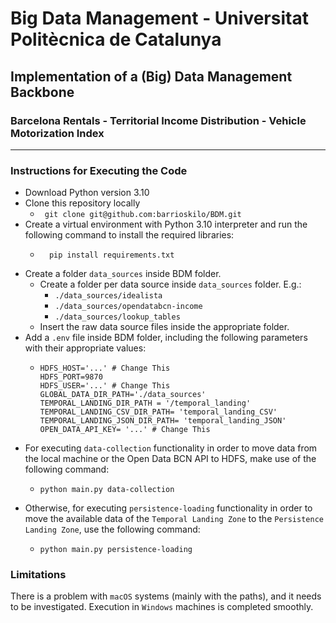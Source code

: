 # Big Data Management - Universitat Politècnica de Catalunya
## Implementation of a (Big) Data Management Backbone
### Barcelona Rentals - Territorial Income Distribution - Vehicle Motorization Index 
***
### Instructions for Executing the Code

- Download Python version 3.10
- Clone this repository locally
  - ``` git clone git@github.com:barrioskilo/BDM.git```
- Create a virtual environment with Python 3.10 interpreter and run the following command to install the required libraries:
  - ```
      pip install requirements.txt
    ```
- Create a folder `data_sources` inside BDM folder.
  - Create a folder per data source inside `data_sources` folder. E.g.:
    - `./data_sources/idealista`
    - `./data_sources/opendatabcn-income`
    - `./data_sources/lookup_tables`
  - Insert the raw data source files inside the appropriate folder.
- Add a `.env` file inside BDM folder, including the following parameters with their appropriate values:
  - ```
    HDFS_HOST='...' # Change This
    HDFS_PORT=9870
    HDFS_USER='...' # Change This
    GLOBAL_DATA_DIR_PATH='./data_sources'
    TEMPORAL_LANDING_DIR_PATH = '/temporal_landing'
    TEMPORAL_LANDING_CSV_DIR_PATH= 'temporal_landing_CSV'
    TEMPORAL_LANDING_JSON_DIR_PATH= 'temporal_landing_JSON'
    OPEN_DATA_API_KEY= '...' # Change This
    ```
- For executing `data-collection` functionality in order to move data from the local machine or the Open Data BCN API to HDFS, make use of the following command:
  - ``` 
    python main.py data-collection
    ```
- Otherwise, for executing `persistence-loading` functionality in order to move the available data of the `Temporal Landing Zone` to the `Persistence Landing Zone`, use the following command:
  - ```
    python main.py persistence-loading
    ```

### Limitations
  
There is a problem with `macOS` systems (mainly with the paths), and it needs to be investigated.
Execution in `Windows` machines is completed smoothly.